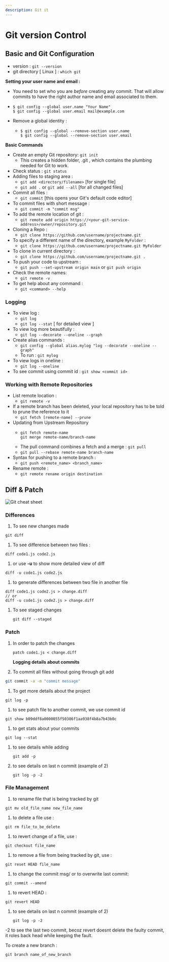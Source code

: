 ```yaml
---
description: Git it
---
```


# Git version Control

## Basic and Git Configuration

* version : `git --version`
* git directory \[ Linux \] : `which git` 

**Setting your user name and email :**

* You need to set who you are _before_ creating any commit. That will allow commits to have the right author name and email associated to them.
* ```text
  $ git config --global user.name "Your Name"
  $ git config --global user.email mail@example.com
  ```
* Remove a global identity :
  * ```text
    $ git config --global --remove-section user.name
    $ git config --global --remove-section user.email
    ```

**Basic Commands**

* Create an empty Git repository: `git init`
  * This creates a hidden folder, .git , which contains the plumbing needed for Git to work.
* Check status : `git status`
* Adding files to staging area : 
  * `git add <directory/filename>` \[for single file\]
  * `git add .`  or `git add --all` \[for all changed files\]
* Commit all files : 
  * `git commit` \[this opens your Git's default code editor\]
* To commit files with short message : 
  * `git commit -m "commit msg"`
* To add the remote location of git : 
  * `git remote add origin https://<your-git-service-address>/owner/repository.git`
* Cloning a Repo : 
  * `git clone https://github.com/username/projectname.git`
* To specify a different name of the directory, example `MyFolder` :
  * `git clone https://github.com/username/projectname.git MyFolder`
* To clone in current directory : 
  * `git clone https://github.com/username/projectname.git .`
* To push your code to upstream :
  * `git push --set-upstream origin main` or `git push origin`
* Check the remote names: 
  * `git remote -v`
* To get help about any command : 
  * `git <command> --help`

### Logging

* To view log  :
  * `git log`
  * `git log --stat`  \[ for detailed view \]
* To view log more beautifully :
  * `git log --decorate --oneline --graph`
* Create alias commands : 
  * `git config --global alias.mylog "log --decorate --oneline --graph"`
  * To run  :  `git mylog`
* To view logs in oneline :
  * `git log --oneline`
* To see commit using commit id : `git show <commit id>`

### Working with Remote Repositories

* List remote location :
  * `git remote -v`
* If a remote branch has been deleted, your local repository has to be told to prune the reference to it
  * `git fetch [remote-name] --prune`
* Updating from Upstream Repository
  * ```text
    git fetch remote-name
    git merge remote-name/branch-name
    ```
  * The pull command combines a fetch and a merge : `git pull`
  * `git pull --rebase remote-name branch-name`
* Syntax for pushing to a remote branch :
  * `git push <remote_name> <branch_name>`
* Rename remote :
  * `git remote rename origin destination`

## Diff & Patch

![Git cheat sheet](/.gitbook/assets/git-cheat-sheet.png)

### Differences

1. To see new changes made

```text
git diff
```

1. To see difference between two files :

```text
diff code1.js code2.js
```

1. or use **-u** to show more detailed view of diff

```text
diff -u code1.js code2.js
```

1. to generate differences between two file in another file

```text
diff code1.js code2.js > change.diff
// or
diff -u code1.js code2.js > change.diff
```

1. To see staged changes

   ```text
   git diff --staged
   ```

### Patch

1. In order to patch the changes

   ```text
   patch code1.js < change.diff
   ```

   **Logging details about commits**

2. To commit all files without going through git add

```bash
git commit -a -m "commit message"
```

1. To get more details about the project 

```text
git log -p
```

1. to see patch file to another commit, we use commit id

```text
git show b09ddf8a0000055f50386f1aa938f4b8a7b43b0c
```

1. to get stats about your commits

```text
git log --stat
```

1. to see details while adding

   ```text
   git add -p
   ```

2. to see details on last n commit \(example of 2\)

   ```text
   git log -p -2
   ```

### File Management

1. to rename file that is being tracked by git

```text
git mv old_file_name new_file_name
```

1. to delete a file use : 

```text
git rm file_to_be_delete
```

1. to revert change of a file, use : 

```text
git checkout file_name
```

1. to remove a file from being tracked by git, use : 

```text
git reset HEAD file_name
```

1. to change the commit msg/ or to overwrite last commit:

```text
git commit --amend
```

1. to revert HEAD :

```text
git revert HEAD
```

1. to see details on last n commit \(example of 2\)

   ```text
   git log -p -2
   ```

-2 to see the last two commit, becoz revert doesnt delete the faulty commit, it roles back head while keeping the fault.

To create a new branch :

```text
git branch name_of_new_branch
```


